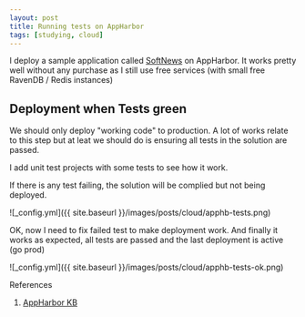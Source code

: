 ```yaml
---
layout: post
title: Running tests on AppHarbor
tags: [studying, cloud]
---
```


I deploy a sample application called [SoftNews][1] on AppHarbor. It works pretty well without any purchase
as I still use free services (with small free RavenDB / Redis instances)

## Deployment when Tests green

We should only deploy "working code" to production. A lot of works relate to this step
but at leat we should do is ensuring all tests in the solution are passed.

I add unit test projects with some tests to see how it work.

If there is any test failing, the solution will be complied but not being deployed.

![_config.yml]({{ site.baseurl }}/images/posts/cloud/apphb-tests.png)

OK, now I need to fix failed test to make deployment work. And finally it works as expected,
all tests are passed and the last deployment is active (go prod)

![_config.yml]({{ site.baseurl }}/images/posts/cloud/apphb-tests-ok.png)



References

1. [AppHarbor KB][1]

[1]: http://softnews.apphb.com/
[2]: https://support.appharbor.com/kb/getting-started/running-unit-tests-after-build
